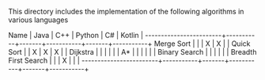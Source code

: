 This directory includes the implementation of the following algorithms in various languages

Name                    |   Java    |   C++ |   Python  |   C#  | Kotlin    | 
------------------------+-----------+-------+-----------+-------+-----------+
Merge Sort              |           |       |     X     |   X   |           |
Quick Sort              |           |   X   |     X     |   X   |           |
Dijkstra                |           |       |           |       |           |
A*                      |           |       |           |       |           |
Binary Search           |           |       |           |       |           |
Breadth First Search    |           |       |     X     |       |           |
------------------------+-----------+-------+-----------+-------+-----------+
